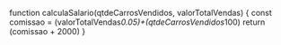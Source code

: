 function calculaSalario(qtdeCarrosVendidos, valorTotalVendas) {
  const comissao = (valorTotalVendas*0.05)+(qtdeCarrosVendidos*100)
  return (comissao + 2000)
}
